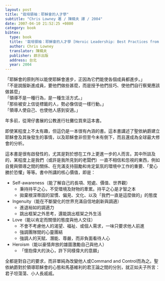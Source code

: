 ```yaml
---
layout: post
title: "栽培領袖：耶穌會的人才學"
subtitle: "Chris Lowney 著 / 陳曉夫 譯 / 2004"
date: 2007-04-10 21:52:25 +0800
category: book
bibtex:
  type: book
  title: '栽培領袖：耶穌會的人才學 [Heroic Leadership: Best Practices from a 450-year-old Company That Changed the World]'
  author: Chris Lowney
  translator: 陳曉夫
  publisher: 啟示出版
  address: 台北
  year: 2004
---
```


「耶穌會的原則所以能使耶穌會進步，正因為它們能使各個成員都進步。」  
「不是說服新進成員，要他們做些甚麼，而是授予他們技巧、使他們自行察覺應該做甚麼」  
「領導不是一種行為，是一種生活方式。」  
「那些被安上信徒標籤的人，勢必像信徒一樣行動。」  
「領導人使自己、也使他人感到安適。」

年多前，從灣仔書展的公教進行社攤位買來這本書。

即使某程度上不太有趣，但這仍是一本很有內涵的書。這本書講述了聖依納爵建立耶穌會及其後發生的事情，以及耶穌會非但至今未有倒下，而且還成為全球最大修會的分析。

這本書是很有啟發性的，尤其是對於想在工作上更進一步的人而言。其中所談及的，某程度上是我們（或許是我所見到的老闆們）一直不相信和忽視的東西，例如自覺與領導之間的關係、在充滿支持鼓勵和肯定氣氛的環境中工作的重要、「愛心勝於恐懼」等等。書中所講的核心價值，即是：

  - Self-awareness（能了解自己的長項、短處、價值、世界觀）
      - 秉持持平之心，不受環境及財物的牽累。持平之心是才智之本
      - 拋棄根深蒂固的習慣、偏見、文化、以及「我們一直是這麼做的」的態度
  - Ingenuity（能在不斷變化的世界充滿自信地創新與調適）
      - 進退裕如的調適力
      - 跳出框架之外思考，還能跳出框架之外生活
  - Love（能以肯定而關懷的態度與他人交往）
      - 不會不考慮他人的渴望、福祉、或個人需求，一味只要求他人前進
      - 強調團隊間的心靈團結
      - 強調人的天賦、潛能、尊嚴，而非負面看待人心
  - Heroism（能以豪情奔放的雄圖激勵自己與他人）
      - 「懷抱偉大的決心，許下同樣偉大的意願」

全都是對自己的要求，而非單純為改變他人或Command and Control而為之。聖依納爵對於領導耶穌會的心態和馬基維利的君王論之間的分別，就正如夫子所言：君子坦蕩蕩、小人長戚戚。
